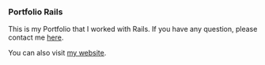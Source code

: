 ### Portfolio Rails

This is my Portfolio that I worked with Rails. If you have any question, please contact me [here](mailto:ghbooth12@gmail.com).

You can also visit [my website](http://www.adeptwebdev.com).
